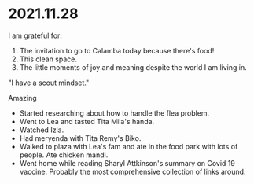 # 2021.11.28

I am grateful for:

1. The invitation to go to Calamba today because there's food!
2. This clean space.
3. The little moments of joy and meaning despite the world I am living in.

"I have a scout mindset."

Amazing

- Started researching about how to handle the flea problem.
- Went to Lea and tasted Tita Mila's handa.
- Watched Izla.
- Had meryenda with Tita Remy's Biko.
- Walked to plaza with Lea's fam and ate in the food park with lots of people. Ate chicken mandi.
- Went home while reading Sharyl Attkinson's summary on Covid 19 vaccine. Probably the most comprehensive collection of links around.

